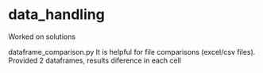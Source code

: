 # data_handling
Worked on solutions

dataframe_comparison.py 
It is helpful for file comparisons (excel/csv files). Provided 2 dataframes, results diference in each cell

